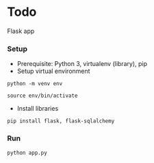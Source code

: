 # Todo

Flask app

### Setup

-   Prerequisite: Python 3, virtualenv (library), pip
-   Setup virtual environment

```console
python -m venv env

source env/bin/activate
```

-   Install libraries

```
pip install flask, flask-sqlalchemy
```

### Run

```console
python app.py
```
